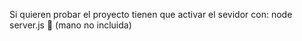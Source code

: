 Si quieren probar el proyecto tienen que activar el sevidor con: node server.js  🤙 (mano no incluida)
